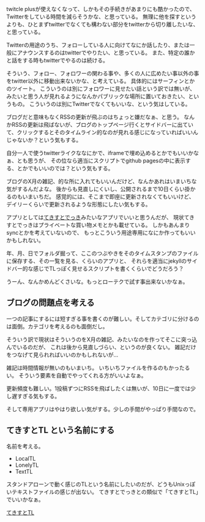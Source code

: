 twitcle plusが使えなくなって、しかもその手続きがあまりにも酷かったので、Twitterをしている時間を減らそうかな、と思っている。
無理に他を探すというよりも、ひとまずtwitterでなくても構わない部分をtwitterから切り離したいな、と思っている。

Twitterの用途のうち、フォローしている人に向けてなにか話したり、または一般にアナウンスするのはtwitterでやりたい、と思っている。
また、特定の誰かと話をする時もtwitterでやるのは続ける。

そういう、フォロー、フォロワーの関わる事や、多くの人に広めたい事以外の事をtwitter以外に移動出来ないかな、と考えている。
具体的にはサーフィンとかのツイート。
こういうのは別にフォロワーに見せたい話という訳では無いが、
みたいと思う人が見れるようになんかパブリックな場所に置いておきたい、というもの。
こういうのは別にTwitterでなくてもいいな、という気はしている。

ブログだと意味もなくRSSの更新が飛ぶのはちょっと嫌だなぁ、と思う。
なんかRSSの更新は飛ばないが、ブログのトップページ行くとサイドバーに出ていて、クリックするとそのタイムライン的なのが見れる感じになっていればいいんじゃないか？という気もする。

自分一人で使うtwitterライクななにかで、iframeで埋め込めるとかでもいいかなぁ、とも思うが、
その位なら適当にスクリプトでgithub pagesの中に表示する、とかでもいいのでは？という気もする。

ブログのX月の雑記、的な所に入れてもいいんだけど、なんかあれはいまいちな気がするんだよな。
後からも見直しにくいし、公開されるまで10日くらい掛かるのもいまいちだ。
感覚的には、そこまで即座に更新されなくてもいいけど、デイリーくらいで更新されるような形態にしたい気もする。

アプリとしては[てきすとでっき](%E3%81%A6%E3%81%8D%E3%81%99%E3%81%A8%E3%81%A7%E3%81%A3%E3%81%8D)みたいなアプリでいいと思うんだが、
現状てきすとでっきはプライベートな買い物メモとかも載せている。
しかもあんまりsyncとかを考えていないので、
もっとこういう用途専用になにか作ってもいいかもしれない。

年、月、日でフォルダ掘って、ここのつぶやきをそのタイムスタンプのファイルに保存する、その一覧を見る、くらいのアプリと、
それらを適当にjekyllのサイドバー的な感じでTLっぽく見せるスクリプトを書くくらいでどうだろう？

うーん、なんかめんどくさいな。もっとローテクで試す事出来ないかなぁ。

## ブログの問題点を考える

一つの記事にするには短すぎる事を書くのが難しい。そしてカテゴリに分けるのは面倒。カテゴリを考えるのも面倒だし。

そういう訳で現状はそういうのをX月の雑記、みたいなのを作ってそこに突っ込んでいるのだが、
これは後から見直しづらい、というのが良くない。
雑記だけをつなげて見られればいいのかもしれないが…

雑記は時間情報が無いのもいまいち。
いちいちファイルを作るのもかったるい。
そういう要素を自動でやってくれる方がいいよなぁ。

更新頻度も難しい。1投稿ずつにRSSを飛ばしたくは無いが、10日に一度では少し遅すぎる気もする。

そして専用アプリはやはり欲しい気がする。少しの手間がやっぱり手間なので。

## てきすとTL という名前にする

名前を考える。

- LocalTL
- LonelyTL
- TextTL

スタンドアローンで動く感じのTLという名前にしたいのだが、どうもUnixっぽいテキストファイルの感じが出ない。
てきすとでっきとの類似で「てきすとTL」でいいかなぁ。

[てきすとTL](%E3%81%A6%E3%81%8D%E3%81%99%E3%81%A8TL)